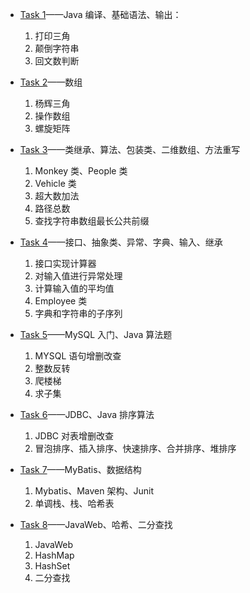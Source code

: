 + [Task 1]()——Java 编译、基础语法、输出：
  1. 打印三角
  2. 颠倒字符串
  3. 回文数判断

+ [Task 2]()——数组
  1. 杨辉三角
  2. 操作数组
  3. 螺旋矩阵

+ [Task 3]()——类继承、算法、包装类、二维数组、方法重写
  1. Monkey 类、People 类
  2. Vehicle 类
  3. 超大数加法
  4. 路径总数
  5. 查找字符串数组最长公共前缀

+ [Task 4]()——接口、抽象类、异常、字典、输入、继承
  1. 接口实现计算器
  2. 对输入值进行异常处理
  3. 计算输入值的平均值
  4. Employee 类
  5. 字典和字符串的子序列

+ [Task 5]()——MySQL 入门、Java 算法题
  1. MYSQL 语句增删改查
  2. 整数反转
  3. 爬楼梯
  4. 求子集

+ [Task 6]()——JDBC、Java 排序算法
  1. JDBC 对表增删改查
  2. 冒泡排序、插入排序、快速排序、合并排序、堆排序

+ [Task 7]()——MyBatis、数据结构
  1. Mybatis、Maven 架构、Junit
  2. 单调栈、栈、哈希表

+ [Task 8]()——JavaWeb、哈希、二分查找
  1. JavaWeb
  2. HashMap
  3. HashSet
  4. 二分查找
